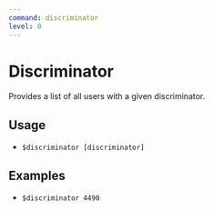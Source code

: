 ```yaml
---
command: discriminator
level: 0
---
```


# Discriminator

Provides a list of all users with a given discriminator.

## Usage

 - `$discriminator [discriminator]`

## Examples

 - `$discriminator 4490`